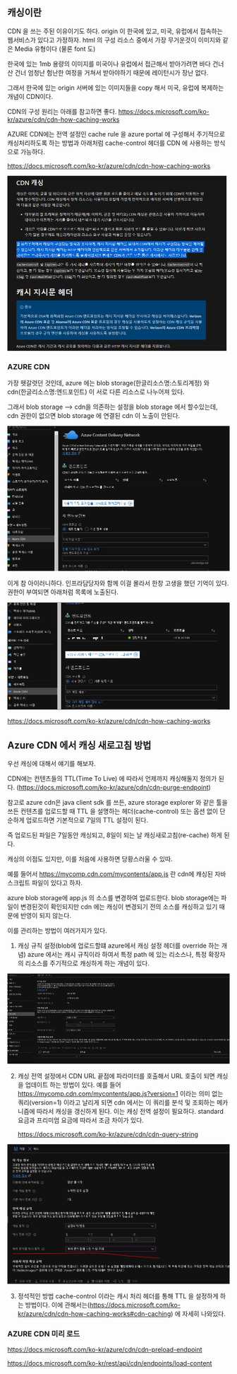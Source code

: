 
## 캐싱이란

CDN 을 쓰는 주된 이유이기도 하다. origin 이 한국에 있고, 미국, 유럽에서 접속하는 웹서비스가 있다고 가정하자. html 의 구성 리소스 중에서 가장 무거운것이 이미지와 같은 Media 유형이다 (물론 font 도)

한국에 있는 1mb 용량의 이미지를 미국이나 유럽에서 접근해서 받아가려면 바다 건너 산 건너 엄청난 험난한 여정을 거쳐서 받아야하기 때문에 레이턴시가 장난 없다.

그래서 한국에 있는 origin 서버에 있는 이미지들을 copy 해서 미국, 유럽에 복제하는 개념이 CDN이다. 

CDN의 구성 원리는 아래를 참고하면 좋다.
https://docs.microsoft.com/ko-kr/azure/cdn/cdn-how-caching-works 


AZURE CDN에는 전역 설정인 cache rule 을 azure portal 에 구성해서 주기적으로 캐싱처리하도록 하는 방법과 아래처럼 cache-control 헤더를 CDN 에 사용하는 방식으로 가능하다.


https://docs.microsoft.com/ko-kr/azure/cdn/cdn-how-caching-works

![](images/02c1045b.png)



### AZURE CDN

가장 헷갈렷던 것인데, azure 에는 blob storage(한글리소스명:스토리계정) 와 cdn(한글리소스명:엔드포인트) 이 서로 다른 리소스로 나누어져 있다.

그래서 blob storage --> cdn을 의존하는 설정을 blob storage 에서 할수있는데, cdn 권한이 없으면 blob storage 에 연결된 cdn 이 노출이 안된다.

![](images/b7af16d3.png)


이게 참 아이러니하다. 인프라담당자와 함께 이걸 몰라서 한창 고생을 했던 기억이 있다. 권한이 부여되면 아래처럼 목록에 노출된다.

![](images/aecaf702.png)

     

https://docs.microsoft.com/ko-kr/azure/cdn/cdn-how-caching-works


## Azure CDN 에서 캐싱 새로고침 방법

우선 캐싱에 대해서 얘기를 해보자.

CDN에는 컨텐츠들의 TTL(Time To Live) 에 따라서 언제까지 캐싱해둘지 정의가 된다.   (https://docs.microsoft.com/ko-kr/azure/cdn/cdn-purge-endpoint)

참고로 azure cdn은 java client sdk 를 쓰든, azure storage explorer 와 같은 툴을 쓰든 컨텐츠를 업로드할 때 TTL 을 설명하는 헤더(cache-control) 또는 옵션 없이 단순하게 업로드하면 기본적으로 7일의 TTL 설정이 된다.

즉 업로드된 파일은 7일동안 캐싱되고, 8일이 되는 날 캐싱새로고침(re-cache) 하게 된다.

캐싱의 이점도 있지만, 이를 처음에 사용하면 당황스러울 수 있따.

예를 들어서 https://mycomp.cdn.com/mycontents/app.js  란 cdn에 캐싱된 자바스크립트 파일이 있다고 하자.


azure blob storage에 app.js 의 소스를 변경하여 업로드한다. blob storage에는 파일이 변경된것이 확인되지만 cdn 에는 캐싱이 변경되기 전의 소스를 캐싱하고 있기 때문에 반영이 되지 않는다.

이를 관리하는 방법이 여러가지가 있다.


1. 캐싱 규칙 설정(blob에 업로드할떄 azure에서 캐싱 설정 헤더를 override 하는 개념) azure 에서는 캐시 규칙이라 하여서 특정 path 에 있는 리소스나, 특정 확장자의 리소스를 주기적으로 캐싱하게 하는 개념이 있다. 

![](images/1edd239d.png)

2. 캐싱 전역 설정에서 CDN URL 끝점에 파라미터를 호출해서 URL 호출이 되면 캐싱을 업데이트 하는 방법이 있다. 예를 들어 https://mycomp.cdn.com/mycontents/app.js?version=1 이라는 의미 없는 쿼리(version=1) 
   이라고 날리게 되면 cdn 에서는 이 쿼리를 분석 및 조회하는 메카니즘에 따라서 캐싱을 갱신하게 된다. 이는 캐싱 전역 설정이 필요하다. standard 요금과 프리미엄 요금에 따라서 조금 차이가 있다. 
   
   https://docs.microsoft.com/ko-kr/azure/cdn/cdn-query-string
   
![](images/1b62a123.png)

3. 정석적인 방법 cache-control 이라는 캐시 처리 헤더를 통해 TTL 을 설정하게 하는 방법이다. 이에 관해서는(https://docs.microsoft.com/ko-kr/azure/cdn/cdn-how-caching-works#cdn-caching) 에 자세히 나와있다.


### AZURE CDN 미리 로드


https://docs.microsoft.com/ko-kr/azure/cdn/cdn-preload-endpoint

https://docs.microsoft.com/ko-kr/rest/api/cdn/endpoints/load-content


